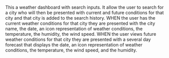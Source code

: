 This a weather dashboard with search inputs. It allow the user to search for a city who will then be presented with current and future conditions for that city and that city is
added to the search history. WHEN the user has the current weather conditions for that city they are presented with the city name, the date, an icon representation of weather 
conditions, the temperature, the humidity, the wind speed. WHEN the user views future weather conditions for that city they are presented with a several day forecast that displays the date, an icon representation of weather conditions, the temperature, the wind speed, and the humidity.
